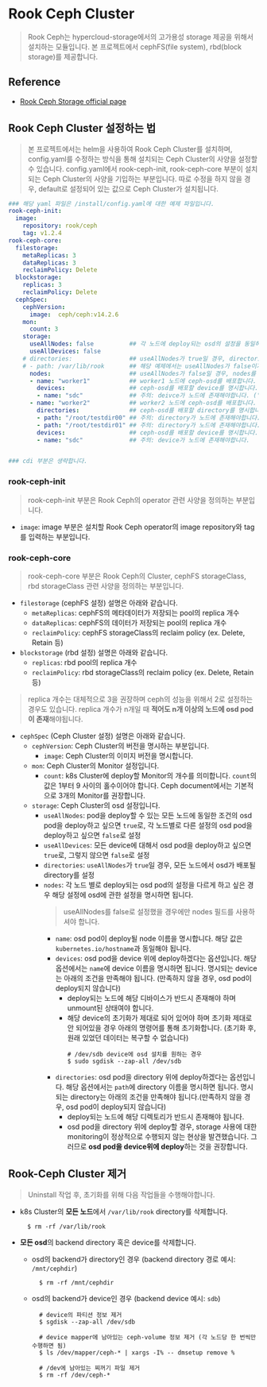 # Rook Ceph Cluster

> Rook Ceph는 hypercloud-storage에서의 고가용성 storage 제공을 위해서 설치하는 모듈입니다. 본 프로젝트에서 cephFS(file system), rbd(block storage)를 제공합니다.

## Reference

* [Rook Ceph Storage official page](https://rook.github.io/docs/rook/v1.2/ceph-storage.html)

## Rook Ceph Cluster 설정하는 법
> 본 프로젝트에서는 helm을 사용하여 Rook Ceph Cluster를 설치하며, config.yaml를 수정하는 방식을 통해 설치되는 Ceph Cluster의 사양을 설정할 수 있습니다.
> config.yaml에서 rook-ceph-init, rook-ceph-core 부분이 설치되는 Ceph Cluster의 사양을 기입하는 부분입니다. 따로 수정을 하지 않을 경우, default로 설정되어 있는 값으로 Ceph Cluster가 설치됩니다.
```yaml
### 해당 yaml 파일은 /install/config.yaml에 대한 예제 파일입니다.
rook-ceph-init:
  image:
    repository: rook/ceph
    tag: v1.2.4
rook-ceph-core:
  filestorage:
    metaReplicas: 3
    dataReplicas: 3
    reclaimPolicy: Delete
  blockstorage:
    replicas: 3
    reclaimPolicy: Delete
  cephSpec:
    cephVersion:
      image:  ceph/ceph:v14.2.6
    mon:
      count: 3
    storage:
      useAllNodes: false          ## 각 노드에 deploy되는 osd의 설정을 동일하게 하고 싶은 경우 true로 설정하면 됩니다.
      useAllDevices: false
    # directories:                ## useAllNodes가 true일 경우, directories 필드를 통해 osd가 deploy할 dir를 설정할 수 있습니다.
    # - path: /var/lib/rook       ## 해당 예제에서는 useAllNodes가 false이기 때문에 주석처리 하였습니다.
      nodes:                      ## useAllNodes가 false일 경우, nodes를 통해 각 node에 deploy될 osd를 설정할 수 있습니다. 
      - name: "worker1"           ## worker1 노드에 ceph-osd를 배포합니다. (주의: 'kubectl get nodes'의 hostname과 동일해야합니다.)
        devices:                  ## ceph-osd를 배포할 device를 명시합니다.
        - name: "sdc"             ## 주의: deivce가 노드에 존재해야합니다. ('sudo fdisk -l'로 device 확인)
      - name: "worker2"           ## worker2 노드에 ceph-osd를 배포합니다.
        directories:              ## ceph-osd를 배포할 directory를 명시합니다.
        - path: "/root/testdir00" ## 주의: directory가 노드에 존재해야합니다.
        - path: "/root/testdir01" ## 주의: directory가 노드에 존재해야합니다.
        devices:                  ## ceph-osd를 배포할 device를 명시합니다.
        - name: "sdc"             ## 주의: device가 노드에 존재해야합니다.


### cdi 부분은 생략합니다.
```
### rook-ceph-init
> rook-ceph-init 부분은 Rook Ceph의 operator 관련 사양을 정의하는 부분입니다.
- `image`: image 부분은 설치할 Rook Ceph operator의 image repository와 tag를 입력하는 부분입니다.


### rook-ceph-core
> rook-ceph-core 부분은 Rook Ceph의 Cluster, cephFS storageClass, rbd storageClass 관련 사양을 정의하는 부분입니다.
- `filestorage` (cephFS 설정) 설명은 아래와 같습니다.
  - `metaReplicas`:  cephFS의 메타데이터가 저장되는 pool의 replica 개수
  - `dataReplicas`:  cephFS의 데이터가 저장되는 pool의 replica 개수
  - `reclaimPolicy`:  cephFS storageClass의 reclaim policy (ex. Delete, Retain 등)
- `blockstorage` (rbd 설정) 설명은 아래와 같습니다.
  - `replicas`: rbd pool의 replica 개수
  - `reclaimPolicy`: rbd storageClass의 reclaim policy (ex. Delete, Retain 등)
  
> replica 개수는 대체적으로 3을 권장하며 ceph의 성능을 위해서 2로 설정하는 경우도 있습니다.
> replica 개수가 n개일 때 <strong>적어도 n개 이상의 노드에 osd pod이 존재</strong>해야됩니다.

- `cephSpec` (Ceph Cluster 설정) 설명은 아래와 같습니다.
  - `cephVersion`: Ceph Cluster의 버전을 명시하는 부분입니다.
    - `image`: Ceph Cluster의 이미지 버전을 명시합니다.
  - `mon`: Ceph Cluster의 Monitor 설정입니다.
    - `count`: k8s Cluster에 deploy할 Monitor의 개수를 의미합니다. `count`의 값은 1부터 9 사이의 홀수이어야 합니다. Ceph document에서는 기본적으로 3개의 Monitor를 권장합니다.
  - `storage`: Ceph Cluster의 osd 설정입니다.
    - `useAllNodes`: pod을 deploy할 수 있는 모든 노드에 동일한 조건의 osd pod을 deploy하고 싶으면 `true`로, 각 노드별로 다른 설정의 osd pod을 deploy하고 싶으면 `false`로 설정
    - `useAllDevices`: 모든 device에 대해서 osd pod을 deploy하고 싶으면 `true`로, 그렇지 않으면 `false`로 설정
    - `directories`: `useAllNodes`가 `true`일 경우, 모든 노드에서 osd가 배포될 directory를 설정
    - `nodes`: 각 노드 별로 deploy되는 osd pod의 설정을 다르게 하고 싶은 경우 해당 설정에 osd에 관한 설정을 명시하면 됩니다.
      > useAllNodes를 false로 설정했을 경우에만 nodes 필드를 사용하셔야 합니다.
      - `name`: osd pod이 deploy될 node 이름을 명시합니다. 해당 값은 `kubernetes.io/hostname`과 동일해야 됩니다.
      - `devices`: osd pod을 device 위에 deploy하겠다는 옵션입니다. 해당 옵션에서는 `name`에 device 이름을 명시하면 됩니다. 명시되는 device는 아래의 조건을 만족해야 됩니다. (만족하지 않을 경우, osd pod이 deploy되지 않습니다)
        - deploy되는 노드에 해당 디바이스가 반드시 존재해야 하며 unmount된 상태여야 합니다.
        - 해당 device의 초기화가 제대로 되어 있어야 하며 초기화 제대로 안 되어있을 경우 아래의 명령어를 통해 초기화합니다. (초기화 후, 원래 있었던 데이터는 복구할 수 없습니다)
            ```shell
            # /dev/sdb device에 osd 설치를 원하는 경우
            $ sudo sgdisk --zap-all /dev/sdb
            ```
      - `directories`: osd pod을 directory 위에 deploy하겠다는 옵션입니다. 해당 옵션에서는 `path`에 directory 이름을 명시하면 됩니다. 명시되는 directory는 아래의 조건을 만족해야 됩니다.(만족하지 않을 경우, osd pod이 deploy되지 않습니다)
        - deploy되는 노드에 해당 디렉토리가 반드시 존재해야 됩니다.
        - osd pod을 directory 위에 deploy할 경우, storage 사용에 대한 monitoring이 정상적으로 수행되지 않는 현상을 발견했습니다. 그러므로 <strong>osd pod을 device위에 deploy</strong>하는 것을 권장합니다.

## Rook-Ceph Cluster 제거
> Uninstall 작업 후, 초기화를 위해 다음 작업들을 수행해야합니다.
- k8s Cluster의 <strong>모든 노드</strong>에서 `/var/lib/rook` directory를 삭제합니다.

  ```shell
    $ rm -rf /var/lib/rook
  ```
- <strong>모든 osd</strong>의 backend directory 혹은 device를 삭제합니다.
  * osd의 backend가 directory인 경우 (backend directory 경로 예시: `/mnt/cephdir`)
  
    ```shell
      $ rm -rf /mnt/cephdir
    ```
  * osd의 backend가 device인 경우 (backend device 예시: `sdb`)
  
    ```shell
      # device의 파티션 정보 제거
      $ sgdisk --zap-all /dev/sdb
      
      # device mapper에 남아있는 ceph-volume 정보 제거 (각 노드당 한 번씩만 수행하면 됨)
      $ ls /dev/mapper/ceph-* | xargs -I% -- dmsetup remove %
      
      # /dev에 남아있는 찌꺼기 파일 제거
      $ rm -rf /dev/ceph-*
    ```